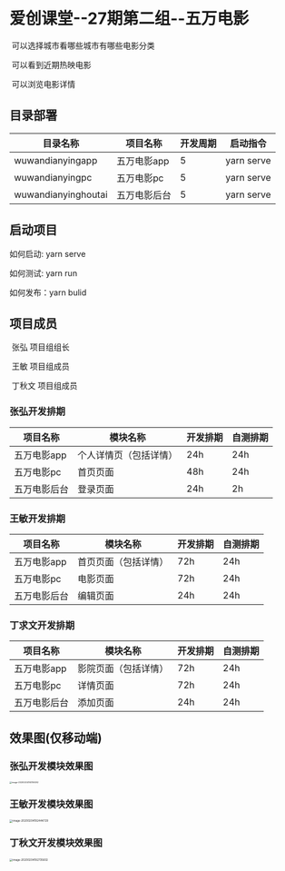 # 爱创课堂--27期第二组--五万电影

​	可以选择城市看哪些城市有哪些电影分类

​	可以看到近期热映电影

​	可以浏览电影详情

## 目录部署

| 目录名称            | 项目名称     | 开发周期 | 启动指令   |
| ------------------- | ------------ | -------- | ---------- |
| wuwandianyingapp    | 五万电影app  | 5        | yarn serve |
| wuwandianyingpc     | 五万电影pc   | 5        | yarn serve |
| wuwandianyinghoutai | 五万电影后台 | 5        | yarn serve |

## 启动项目

如何启动: yarn serve

如何测试: yarn run

如何发布：yarn bulid

## 项目成员

​	张弘           项目组组长

​	王敏		   项目组成员

​	丁秋文	   项目组成员

### 张弘开发排期

| 项目名称     | 模块名称               | 开发排期 | 自测排期 |
| ------------ | ---------------------- | -------- | -------- |
| 五万电影app  | 个人详情页（包括详情） | 24h      | 24h      |
| 五万电影pc   | 首页页面               | 48h      | 24h      |
| 五万电影后台 | 登录页面               | 24h      | 2h       |

### 王敏开发排期

| 项目名称     | 模块名称             | 开发排期 | 自测排期 |
| ------------ | -------------------- | -------- | -------- |
| 五万电影app  | 首页页面（包括详情） | 72h      | 24h      |
| 五万电影pc   | 电影页面             | 72h      | 24h      |
| 五万电影后台 | 编辑页面             | 24h      | 24h      |

### 丁求文开发排期

| 项目名称     | 模块名称             | 开发排期 | 自测排期 |
| ------------ | -------------------- | -------- | -------- |
| 五万电影app  | 影院页面（包括详情） | 72h      | 24h      |
| 五万电影pc   | 详情页面             | 72h      | 24h      |
| 五万电影后台 | 添加页面             | 24h      | 24h      |

## 

## 效果图(仅移动端)

### 张弘开发模块效果图

<img src="C:\Users\admin\AppData\Roaming\Typora\typora-user-images\image-20200204192159292.png" alt="image-20200204192159292" style="zoom:25%;" />



### 王敏开发模块效果图

<img src="C:\Users\admin\AppData\Roaming\Typora\typora-user-images\image-20200204192444729.png" alt="image-20200204192444729" style="zoom:33%;" />



### 丁秋文开发模块效果图

<img src="C:\Users\admin\AppData\Roaming\Typora\typora-user-images\image-20200204192735602.png" alt="image-20200204192735602" style="zoom:33%;" />